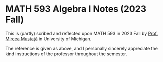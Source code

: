 # MATH 593 Algebra I Notes (2023 Fall)

This is (partly) scribed and reflected upon MATH 593 in 2023 Fall by [Prof. Mircea Mustaţă](http://www-personal.umich.edu/~mmustata/) in University of Michigan. 

The reference is given as above, and I personally sincerely appreciate the kind instructions of the professor throughout the semester.  
